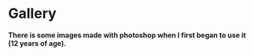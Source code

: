 # Gallery
<b>There is some images made with photoshop when I first began to use it (12 years of age).

<img src="https://i.imgur.com/br5uXTql.jpg" alt="" class="pure-img">

<img src="https://i.imgur.com/S5pAaAe.jpg" alt="" class="pure-img">
